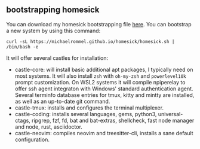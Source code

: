 ## bootstrapping homesick

You can download my homesick bootstrapping file [here](./homesick.sh).
You can bootstrap a new system by using this command:

```
curl -sL https://michaelrommel.github.io/homesick/homesick.sh | /bin/bash -e
```

It will offer several castles for installation:

- castle-core: will install basic additional apt packages, I typically need on most systems. It will also install `zsh` with `oh-my-zsh` and `powerlevel10k` prompt customization. On WSL2 systems it will compile npiperelay to offer ssh agent integraton with Windows' standard authentication agent. Several terminfo database entries for tmux, kitty and mintty are installed, as well as an up-to-date git command.
- castle-tmux: installs and configures the terminal multiplexer.
- castle-coding: installs several languages, gems, python3, universal-ctags, ripgrep, fzf, fd, bat and bat-extras, shellcheck, fast node manager and node, rust, asciidoctor.
- castle-neovim: compiles neovim and treesitter-cli, installs a sane default configuration.

